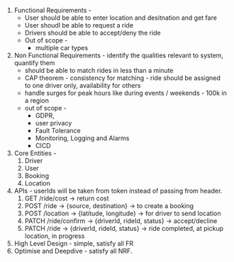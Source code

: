 

1. Functional Requirements -
    - User should be able to enter location and desitnation and get fare
    - User shoudl be able to request a ride
    - Drivers should be able to accept/deny the ride
    - Out of scope - 
        - multiple car types 
2. Non Functional Requirements - identify the qualities relevant to system, quantify them
    - should be able to match rides in less than a minute
    - CAP theorem - consistency for matching - ride should be assigned to one driver only, availability for others
    - handle surges for peak hours like during events / weekends - 100k in a region
    - out of scope -
        - GDPR,
        - user privacy
        - Fault Tolerance
        - Monitoring, Logging and Alarms
        - CICD
3. Core Entities -
    1. Driver
    2. User
    3. Booking
    4. Location
4. APIs - userIds will be taken from token instead of passing from header.
   1. GET /ride/cost -> return cost
   2. POST /ride -> {source, destination} -> to create a booking 
   3. POST /location -> {latitude, longitude} -> for driver to send location
   4. PATCH /ride/confirm -> {driverId, rideId, status} -> accept/decline
   5. PATCH /ride -> {driverId, rideId, status} -> ride completed, at pickup location, in progress
5. High Level Design - simple, satisfy all FR
6. Optimise and Deepdive - satisfy all NRF.
